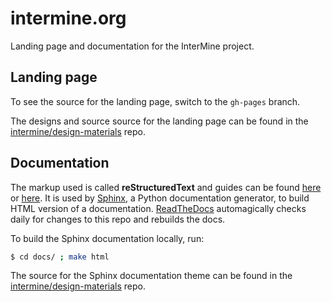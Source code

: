 intermine.org
=============

Landing page and documentation for the InterMine project.

Landing page
------------

To see the source for the landing page, switch to the `gh-pages` branch.

The designs and source source for the landing page can be found in the [intermine/design-materials](https://github.com/intermine/design-materials/tree/master/websites/intermine.org/) repo.

Documentation
-------------

The markup used is called **reStructuredText** and guides can be found [here](http://sphinx-doc.org/rest.html) or [here](http://docutils.sourceforge.net/docs/user/rst/quickref.html). It is used by [Sphinx](http://sphinx-doc.org), a Python documentation generator, to build HTML version of a documentation. [ReadTheDocs](https://intermine.readthedocs.org) automagically checks daily for changes to this repo and rebuilds the docs.

To build the Sphinx documentation locally, run:

```bash
$ cd docs/ ; make html
```

The source for the Sphinx documentation theme can be found in the [intermine/design-materials](https://github.com/intermine/design-materials/tree/master/websites/intermine.org/) repo.
